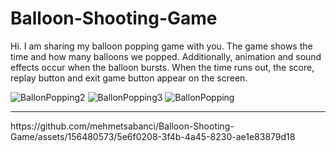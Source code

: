 # Balloon-Shooting-Game
 Hi. I am sharing my balloon popping game with you. The game shows the time and how many balloons we popped. Additionally, animation and sound effects occur when the balloon bursts. When the time runs out, the score, replay button and exit game button appear on the screen.
 

![BallonPopping2](https://github.com/mehmetsabanci/Balloon-Shooting-Game/assets/156480573/9c46d737-28fe-4e63-9a6c-334345a8bf44)
![BallonPopping3](https://github.com/mehmetsabanci/Balloon-Shooting-Game/assets/156480573/88c62881-1fa8-43cc-8ff6-8f30689e8392)
![BallonPopping](https://github.com/mehmetsabanci/Balloon-Shooting-Game/assets/156480573/f5d291c9-f8ac-477a-a2a5-8eff99e9764e)
<hr>
https://github.com/mehmetsabanci/Balloon-Shooting-Game/assets/156480573/5e6f0208-3f4b-4a45-8230-ae1e83879d18
